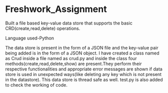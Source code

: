 # Freshwork_Assignment
Built a file based key-value data store that supports the basic CRD(create,read,delete) operations.

Language used-Python

The data store is present in the form of a JSON file and the key-value pair being added is in the form of a JSON object. 
I have created a class named as Crud inside a file named as crud.py and inside the class four methods(create,read,delete,show) are present.They perform their respective functionalities and appropriate error messages are shown if data store is used in unexpected ways(like deleting any key which is not present in the datastore).
This data store is thread safe as well.
test.py is also added to check the working of code.
